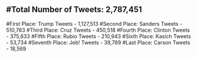 #Total Number of Tweets: 2,787,451 
---
#First Place: Trump Tweets - 1,127,513
#Second Place: Sanders Tweets - 510,763
#Third Place: Cruz Tweets - 450,518
#Fourth Place: Clinton Tweets - 375,633
#Fifth Place: Rubio Tweets - 210,943
#Sixth Place: Kasich Tweets - 53,734
#Seventh Place: Jeb! Tweets - 39,789
#Last Place: Carson Tweets - 18,569
